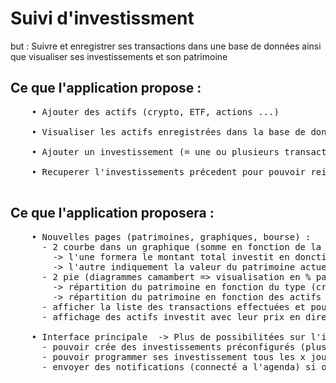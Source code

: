 <h1>Suivi d'investissment</h1>
<p>but : Suivre et enregistrer ses transactions dans une base de données ainsi que visualiser ses investissements et son patrimoine</p>

<h2>Ce que l'application propose :</h2>
  <pre>
    • Ajouter des actifs (crypto, ETF, actions ...) <br>
    • Visualiser les actifs enregistrées dans la base de données <br>
    • Ajouter un investissement (= une ou plusieurs transactions) en indiquant simplement le prix d'achat, la quantité et la date <br>
    • Recuperer l'investissements précedent pour pouvoir reinvestir la même chose ou simplement pour visualiser
  </pre>


<h2>Ce que l'application proposera :</h2>
  <pre>
    • Nouvelles pages (patrimoines, graphiques, bourse) :
      - 2 courbe dans un graphique (somme en fonction de la date) : 
        -> l'une formera le montant total investit en donction de la date (depuis le premier investissement jusqu'au dernier)
        -> l'autre indiquement la valeur du patrimoine actuel en recupérant les valeur des actifs via une API 
      - 2 pie (diagrammes camambert => visualisation en % par rapport à la valeur total du portefeuille) : 
        -> répartition du patrimoine en fonction du type (crypto, ETF ...) 
        -> répartition du patrimoine en fonction des actifs 
      - afficher la liste des transactions effectuées et pouvoir filtrer en fonction du type/nom/date 
      - affichage des actifs investit avec leur prix en direct (via API) <br>
    • Interface principale  -> Plus de possibilitées sur l'investissement en DCA (tout en gardant la fonctionnalité de recuperer le dernier investissement) : 
      - pouvoir crée des investissements préconfigurés (plus simple si on investit la même chose et la même quantité tout les n jours) 
      - pouvoir programmer ses investissement tous les x jours en ajoutant dans un agenda (google calendar API)
      - envoyer des notifications (connecté a l'agenda) si on doit rajouter de l'argent sur l'appli <br>
  </pre>
